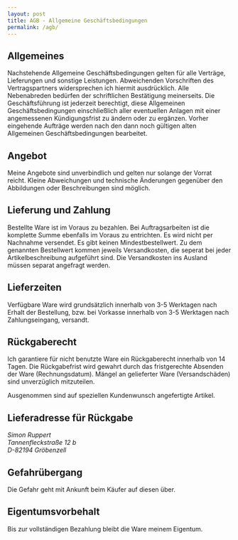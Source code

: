 ```yaml
---
layout: post
title: AGB - Allgemeine Geschäftsbedingungen 
permalink: /agb/
---
```



## Allgemeines 
Nachstehende Allgemeine Geschäftsbedingungen gelten für alle Verträge, Lieferungen und sonstige Leistungen. 
Abweichenden Vorschriften des Vertragspartners widersprechen ich hiermit ausdrücklich. 
Alle Nebenabreden bedürfen der schriftlichen Bestätigung meinerseits. 
Die Geschäftsführung ist jederzeit berechtigt, 
diese Allgemeinen Geschäftsbedingungen einschließlich aller eventuellen Anlagen mit einer angemessenen Kündigungsfrist zu ändern oder zu ergänzen. 
Vorher eingehende Aufträge werden nach den dann noch gültigen alten Allgemeinen Geschäftsbedingungen bearbeitet. 


## Angebot 
Meine Angebote sind unverbindlich und gelten nur solange der Vorrat reicht. 
Kleine Abweichungen und technische Änderungen gegenüber den Abbildungen oder Beschreibungen sind möglich. 


## Lieferung und Zahlung 
Bestellte Ware ist im Voraus zu bezahlen. Bei Auftragsarbeiten ist die komplette Summe ebenfalls im Voraus zu entrichten. 
Es wird nicht per Nachnahme versendet. Es gibt keinen Mindestbestellwert. 
Zu dem genannten Bestellwert kommen jeweils Versandkosten, die seperat bei jeder Artikelbeschreibung aufgeführt sind. 
Die Versandkosten ins Ausland müssen separat angefragt werden. 


## Lieferzeiten 
Verfügbare Ware wird grundsätzlich innerhalb von 3-5 Werktagen nach Erhalt der Bestellung, 
bzw. bei Vorkasse innerhalb von 3-5 Werktagen nach Zahlungseingang, versandt. 


## Rückgaberecht 
Ich garantiere für nicht benutzte Ware ein Rückgaberecht innerhalb von 14 Tagen. 
Die Rückgabefrist wird gewahrt durch das fristgerechte Absenden der Ware (Rechnungsdatum).
Mängel an gelieferter Ware (Versandschäden) sind unverzüglich mitzuteilen.

Ausgenommen sind auf speziellen Kundenwunsch angefertigte Artikel.


## Lieferadresse für Rückgabe

<address>
Simon Ruppert<br />
Tannenfleckstraße 12 b<br />
D-82194 Gröbenzell
</address>


## Gefahrübergang 
Die Gefahr geht mit Ankunft beim Käufer auf diesen über.


## Eigentumsvorbehalt 
Bis zur vollständigen Bezahlung bleibt die Ware meinem Eigentum.


